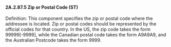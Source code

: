 #### 2A.2.87.5 Zip or Postal Code (ST)

Definition: This component specifies the zip or postal code where the addressee is located. Zip or postal codes should be represented by the official codes for that country. In the US, the zip code takes the form 99999[-9999], while the Canadian postal code takes the form A9A9A9, and the Australian Postcode takes the form 9999.
